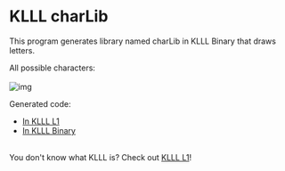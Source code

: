 # KLLL charLib
This program generates library named charLib in KLLL Binary that draws letters.<br>

All possible characters:<br>
<br>![img](https://user-images.githubusercontent.com/75359441/131218229-0fe96861-078f-42b4-b8a7-c49c39bf89e7.png)

Generated code:<ul>
<li><a href="https://github.com/krypciak/KLLL-charLib/blob/168dfd879256039352431483aa6f621a735197ae/charLib.txt">In KLLL L1</a></li>
<li><a href="https://github.com/krypciak/KLLL-charLib/blob/168dfd879256039352431483aa6f621a735197ae/charLibBinary.txt">In KLLL Binary</a></li>
  </ul>
<br>
You don't know what KLLL is? Check out <a href="https://github.com/krypciak/KLLL-Compiler-L1">KLLL L1</a>!
